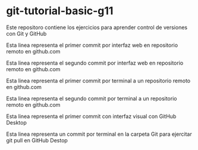 # git-tutorial-basic-g11
Este repositoro contiene los ejercicios para aprender control de versiones con Git y GitHub

Esta linea representa el primer commit por interfaz web en repositorio remoto en github.com

Esta linea representa el segundo commit por interfaz web en repositorio remoto en github.com

Esta linea representa el primer commit por terminal a un repositorio remoto en github.com

Esta linea representa el segundo commit por terminal a un repositorio remoto en github.com

Esta linea representa el primer commit con interfaz visual con GitHub Desktop

Esta linea representa un commit por terminal en la carpeta Git para ejercitar git pull en GitHub Destop

